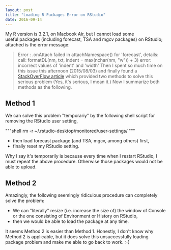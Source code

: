 ```yaml
---
layout: post
title: "Loading R Packages Error on RStudio"
date: 2016-09-14
---
```


My R version is 3.2.1, on Macbook Air, but I cannot load some useful packages (including forecast, TSA and mgcv packages) on RStudio; attached is the error message:
> Error : .onAttach failed in attachNamespace() for 'forecast', details: call: formatDL(nm, txt, indent = max(nchar(nm, "w")) + 3) error: incorrect values of 'indent' and 'width'
Then I spent so much time on this issue this afternoon (2015/08/03) and finally found a [StackOverFlow article](http://stackoverflow.com/questions/19086111/package-mgcv-could-not-be-loaded-only-in-rstudio) which provided two methods to solve this serious problem (Yes, it's serious, I mean it.) Now I summarize both methods as the following.

## Method 1

We can solve this problem "temporariy" by the following shell script for removing the RStudio user setting,

"""shell
rm -r ~/.rstudio-desktop/monitored/user-settings/
"""

- then load forecast package (and TSA, mgcv, among others) first,
- finally reset my RStudio setting.

Why I say it's temporarily is because every time when I restart RStudio, I must repeat the above procedure. Otherwise those packages would not be able to upload.

## Method 2
Amazingly, the following seemingly ridiculous procedure can completely solve the problem:
- We can "literally" resize (i.e. increase the size of) the window of Console or the one consisting of Environment or History on RStudio,
- then we would be able to load the package at any time.

It seems Method 2 is easier than Method 1. Honestly, I don't know why Method 2 is applicable, but it does solve this unsuccessfully loading package problem and make me able to go back to work. :-)
